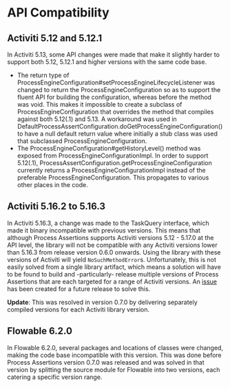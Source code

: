# API Compatibility

## Activiti 5.12 and 5.12.1
In Activiti 5.13, some API changes were made that make it slightly harder to support both 5.12, 5.12.1 and higher versions with the same code base. 

* The return type of ProcessEngineConfiguration#setProcessEngineLifecycleListener was changed to return the ProcessEngineConfiguration so as to support the fluent API for building the configuration, whereas before the method was void. This makes it impossible to create a subclass of ProcessEngineConfiguration that overrides the method that compiles against both 5.12(.1) and 5.13. A workaround was used in DefaultProcessAssertConfiguration.doGetProcessEngineConfiguration() to have a null default return value where initially a stub class was used that subclassed ProcessEngineConfiguration.
* The ProcessEngineConfiguration#getHistoryLevel() method was exposed from ProcessEngineConfigurationImpl. In order to support 5.12(.1), ProcessAssertConfiguration.getProcessEngineConfiguration currently returns a ProcessEngineConfigurationImpl instead of the preferable ProcessEngineConfiguration. This propagates to various other places in the code.

## Activiti 5.16.2 to 5.16.3
In Activiti 5.16.3, a change was made to the TaskQuery interface, which made it binary incompatible with previous versions. This means that although Process Assertions supports Activiti versions 5.12 - 5.17.0 at the API level, the library will not be compatible with any Activiti versions lower than 5.16.3 from release version 0.6.0 onwards. Using the library with these versions of Activiti will yield `NoSuchMethodError`s. Unfortunately, this is not easily solved from a single library artifact, which means a solution will have to be found to build and -particularly- release multiple versions of Process Assertions that are each targeted for a range of Activiti versions. An [issue][issue-24] has been created for a future release to solve this.

[issue-24]: https://github.com/tiesebarrell/process-assertions/issues/24 "Issue 24" 

**Update**: This was resolved in version 0.7.0 by delivering separately compiled versions for each Activiti library version.

## Flowable 6.2.0
In Flowable 6.2.0, several packages and locations of classes were changed, making the code base incompatible with this version. This was done before Process Assertions version 0.7.0 was released and was solved in that version by splitting the source module for Flowable into two versions, each catering a specific version range.